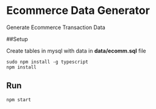 # Ecommerce Data Generator

Generate Ecommerce Transaction Data

##Setup

Create tables in mysql with data in **data/ecomm.sql** file

```
sudo npm install -g typescript
npm install
```

## Run

```
npm start
```